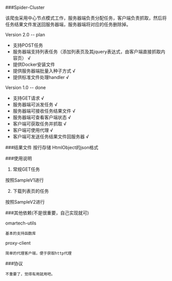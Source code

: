 ###Spider-Cluster

该爬虫采用中心节点模式工作，服务器端负责分配任务，客户端负责抓取，然后将任务结果文件发送回服务器端，服务器端将对应的任务删除掉。


Version 2.0 -- plan

* 支持POST任务
* 服务器端支持列表任务（添加列表页及其jquery表达式，由客户端直接抓取内容页） √
* 提供Docker安装文件
* 提供服务器端批量入种子方式 √
* 提供标准文件处理handler √



Version 1.0 -- done

* 支持GET请求 √
* 服务器端可派发任务 √
* 服务器端可接收任务结果文件 √
* 服务器端可查看客户端状态 √
* 客户端可获取任务并抓取 √
* 客户端可使用代理 √
* 客户端可发送任务结果文件回服务器 √

###结果文件
    按行存储 HtmlObject的json格式

###使用说明

1. 常规GET任务

按照SampleV1进行

2. 下载列表页的任务

按照SampleV2进行


###其他依赖(不是很重要，自己实现就可)

omartech-utils

    基本的支持函数库

proxy-client

    简单的代理客户端，便于获取http代理

###协议

    不重要了，觉得有用就用吧。
